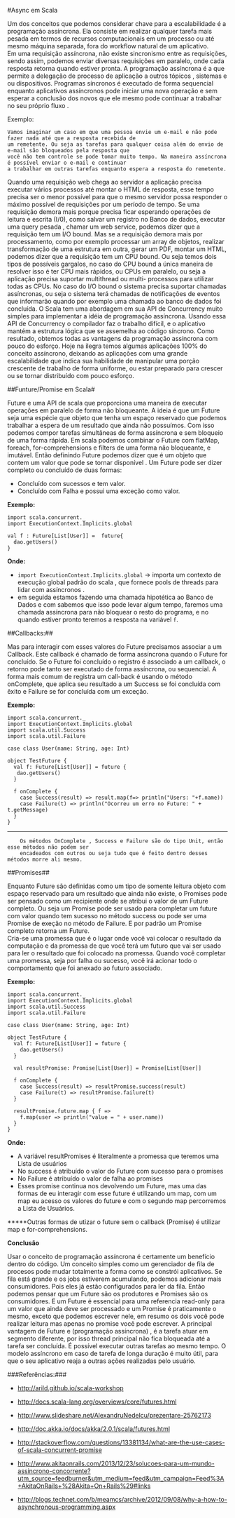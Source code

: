 #Async em  Scala 
	
Um dos conceitos que podemos considerar chave para a escalabilidade é a programação assíncrona.
Ela consiste em realizar qualquer tarefa mais pesada em termos de recursos computacionais em um processo ou até mesmo máquina separada, fora do workflow natural de um aplicativo.	
Em uma requisição assíncrona, não existe sincronismo entre as requisições, sendo assim, podemos enviar diversas requisições em paralelo, onde cada resposta retorna quando estiver pronta.
A programação assíncrona é a que permite a delegação de processo de aplicação a outros tópicos , sistemas e ou dispositivos. 
Programas síncronos é executado de forma sequencial enquanto aplicativos assíncronos pode iniciar uma nova operação e sem esperar a conclusão dos novos que ele mesmo pode continuar a trabalhar no seu próprio fluxo .

Exemplo:

	Vamos imaginar um caso em que uma pessoa envie um e-mail e não pode fazer nada até que a resposta recebida de 
	um remetente. Ou seja as tarefas para qualquer coisa além do envio de e-mail são bloqueados pela resposta que 
	você não tem controle se pode tomar muito tempo. Na maneira assíncrona 	é possível enviar o e-mail e continuar 
	a trabalhar em outras tarefas enquanto espera a resposta do remetente.

Quando uma requisição web chega ao servidor a aplicação precisa executar vários processos até montar o HTML de resposta, esse tempo precisa ser o menor possível para que o mesmo servidor possa responder o máximo possível de requisições por um período de tempo.
	Se uma requisição demora mais porque precisa ficar esperando operações de leitura e escrita (I/0), como salvar um registro no Banco de dados, executar uma query pesada , chamar um web service, podemos dizer que a requisição tem um I/O bound.
	Mas se a requisição demora mais por processamento, como por exemplo processar um array de objetos, realizar transformação de uma estrutura em outra, gerar um PDF, montar um HTML, podemos dizer que a requisição tem um CPU bound.
	Ou seja temos dois tipos de possíveis gargalos, no caso do CPU bound a única maneira de resolver isso é ter CPU  mais rápidos, ou CPUs em paralelo,  ou seja a aplicação precisa suportar multithread ou multi- processos para utilizar todas as CPUs. No caso do I/O bound o sistema precisa suportar chamadas assíncronas, ou seja o sistema terá chamadas de notificações de eventos que informarão quando por exemplo uma chamada ao banco de dados foi concluída.
O Scala tem uma abordagem em sua API de Concurrency muito simples para implementar a idéia de programação assíncrona. Usando essa API de Concurrency o  compilador faz o trabalho difícil, e o aplicativo mantém a estrutura lógica que se assemelha ao código síncrono. Como resultado, obtemos todas as vantagens da programação assíncrona com pouco do esforço.
Hoje na ilegra temos algumas aplicações 100% do conceito assíncrono, deixando as aplicações com uma grande escalabilidade que indica sua habilidade de manipular uma porção crescente de trabalho de forma uniforme, ou estar preparado para crescer ou se tornar distribuído com pouco esforço.

##Funture/Promise em  Scala#

Future e uma API de scala que proporciona uma maneira de executar operações em paralelo de forma não bloqueante. 
 A ideia é que um Future seja uma espécie que objeto que tenha um espaço reservado que podemos trabalhar a espera de um resultado que ainda não possuímos. Com isso podemos compor tarefas simultâneas de forma assíncrona e sem bloqueio de uma forma rápida.
Em scala podemos combinar o Future com flatMap, foreach,  for-comprehensions  e filters de uma forma não bloqueante, e imutável.
Então definindo Future podemos dizer que é um objeto que contem um valor que pode se tornar disponível . 
Um Future pode ser dizer completo ou concluído de duas formas:
- Concluído com sucessos e tem valor.
- Concluído com Falha e possui uma exceção como valor.

**Exemplo:** 
 
    import scala.concurrent._
    import ExecutionContext.Implicits.global
    
    val f : Future[List[User]] =  future{
      dao.getUsers()
    }



**Onde:**

- `import ExecutionContext.Implicits.global` -> importa um contexto de execução global padrão do scala , que fornece pools de threads para lidar com assíncronos . 
- em seguida estamos fazendo uma chamada hipotética ao Banco de Dados e com sabemos que isso pode levar algum tempo, faremos uma chamada assíncrona para não bloquear o resto do programa, e no quando estiver pronto teremos a resposta na variável `f`.

##Callbacks:##

Mas para interagir com esses valores  do Future precisamos associar a um Callback. Este callback é chamado de forma assíncrona quando o Future for concluído. Se o Future  foi concluído o registro é associado a um callback, o retorno pode tanto ser executado de forma assíncrona, ou sequencial.
A forma mais comum de registra um call-back é usando o método onComplete, que aplica seu resultado a um Success se foi concluída com êxito e Failure se for concluída com um exceção.
        
**Exemplo:**

    import scala.concurrent._
    import ExecutionContext.Implicits.global
    import scala.util.Success
    import scala.util.Failure
    
    case class User(name: String, age: Int)
    
    object TestFuture {
      val f: Future[List[User]] = future {
       dao.getUsers() 
      }
    
      f onComplete {
        case Success(result) => result.map(f=> println("Users: "+f.name))
        case Failure(t) => println("Ocorreu um erro no Future: " + t.getMessage)
      }
    }
	
---

        Os métodos OnComplete , Success e Failure são do tipo Unit, então esse métodos não podem ser 
        encadeados com outros ou seja tudo que é feito dentro desses métodos morre ali mesmo.


##Promises##

Enquanto Future são definidas como um tipo de somente leitura objeto com espaço reservado para um resultado que ainda não existe, o Promises pode ser pensado como um recipiente onde se atribui o valor de um Future completo.  Ou seja um Promise pode ser usado para completar um future com valor quando tem sucesso no método success ou pode ser uma Promise de exeção no método de Failure. E por padrão um Promise completo retorna um Future.	
Cria-se uma promessa que é o lugar onde você vai colocar o resultado da computação e da promessa de que você terá um futuro que vai ser usado para ler o resultado que foi colocado na promessa. Quando você completar uma promessa, seja por falha ou sucesso, você irá acionar todo o comportamento que foi anexado ao futuro associado.

**Exemplo:**

    import scala.concurrent._
    import ExecutionContext.Implicits.global
    import scala.util.Success
    import scala.util.Failure
    
    case class User(name: String, age: Int)
    
    object TestFuture {
      val f: Future[List[User]] = future {
        dao.getUsers() 
      }
    
      val resultPromise: Promise[List[User]] = Promise[List[User]]
    
      f onComplete {
        case Success(result) => resultPromise.success(result)
        case Failure(t) => resultPromise.failure(t)
      }
    
      resultPromise.future.map { f =>
        f.map(user => println("value = " + user.name))
      }
    }



**Onde:**
- A variável resultPromises é literalmente a promessa que teremos uma Lista de usuários 
- No success é atribuído o valor do Future com sucesso para o promises
- No Failure  é atribuído o valor de falha ao promises
- Esses promise continua nos devolvendo um Future, mas uma das formas de eu interagir com esse future é utilizando um map, com um map eu acesso os valores do future e com o segundo map percorremos a Lista de Usuários.

*****Outras formas de utizar o future sem o callback (Promise) é utilizar map e for-comprehensions.

**Conclusão**

Usar o conceito de programação assíncrona é certamente um benefício dentro do código. Um conceito simples como um gerenciador de fila de procesos pode mudar totalmente a forma como se constrói aplicativos.
Se fila está grande e os jobs estiverem acumulando, podemos adicionar mais consumidores. Pois eles já estão configurados para ler da fila.
Então podemos  pensar que um Future são os produtores e Promises são os consumidores.  E um Future é essencial para uma referencia read-only para um valor que ainda deve ser processado e um Promise é praticamente o mesmo, exceto que podemos escrever nele,  em resumo os dois você pode realizar leitura mas apenas no promise você pode escrever. 
        A principal vantagem de Future e (programação assíncrona) , é a tarefa  atuar em segmento diferente, por isso thread principal não fica bloqueada até a tarefa ser concluída. É possível executar outras tarefas ao mesmo tempo. O modelo assíncrono em caso de tarefa de longa duração é muito útil, para que o seu aplicativo reaja a outras ações realizadas pelo  usuário.


###Referências:###

- <http://arild.github.io/scala-workshop>

- <http://docs.scala-lang.org/overviews/core/futures.html>

- <http://www.slideshare.net/AlexandruNedelcu/prezentare-25762173>

- <http://doc.akka.io/docs/akka/2.0.1/scala/futures.html>

- <http://stackoverflow.com/questions/13381134/what-are-the-use-cases-of-scala-concurrent-promise>

- <http://www.akitaonrails.com/2013/12/23/solucoes-para-um-mundo-assincrono-concorrente?utm_source=feedburner&utm_medium=feed&utm_campaign=Feed%3A+AkitaOnRails+%28Akita+On+Rails%29#links>

- <http://blogs.technet.com/b/meamcs/archive/2012/09/08/why-a-how-to-asynchronous-programming.aspx>


